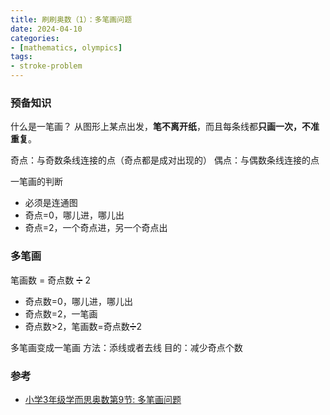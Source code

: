 ```yaml
---
title: 刷刷奥数（1）：多笔画问题
date: 2024-04-10
categories:
- [mathematics, olympics]
tags:
- stroke-problem
---
```


### 预备知识

什么是一笔画？
从图形上某点出发，**笔不离开纸**，而且每条线都**只画一次，不准重复**。

奇点：与奇数条线连接的点（奇点都是成对出现的）
偶点：与偶数条线连接的点

一笔画的判断
- 必须是连通图
- 奇点=0，哪儿进，哪儿出
- 奇点=2，一个奇点进，另一个奇点出

### 多笔画

笔画数 = 奇点数 ➗ 2
- 奇点数=0，哪儿进，哪儿出
- 奇点数=2，一笔画
- 奇点数>2，笔画数=奇点数➗2

多笔画变成一笔画
方法：添线或者去线
目的：减少奇点个数

### 参考

- [小学3年级学而思奥数第9节: 多笔画问题](https://mp.weixin.qq.com/s?__biz=MzIyODM2ODk1MA==&mid=2247486415&idx=7&sn=e3c64955a0b5c9776c8a1ec90b9b4cfb&chksm=e853bc96df243580888e09bbab38337b1955a7232c6ddc1a508a70d0f8602c2442170c7d5536)
